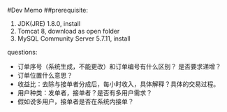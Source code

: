 #Dev Memo
##prerequisite:

1. JDK(JRE) 1.8.0, install
2. Tomcat 8, download as open folder
3. MySQL Community Server 5.7.11, install

questions:

* 订单序号（系统生成，不能更改）和订单编号有什么区别？ 是否要求递增？
* 订单位置什么意思？
* 收益比：去除与接单者分成后，每小时收入，具体解释？具体的交易过程。
* 用户种类：发单者，接单者？是否有多用户需求？
* 假如说多用户，接单者是否在系统内接单？
